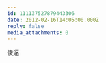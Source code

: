 ```yaml
---
id: 111137527879443306
date: 2012-02-16T14:05:00.000Z
reply: false
media_attachments: 0
---
```


傻逼 ​​​​

